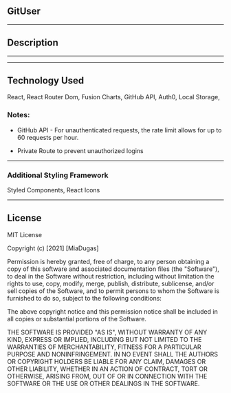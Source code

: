 ## GitUser

<hr>

## Description 



<hr>

<!-- ![Main View](https://github.com/miadugas/ImageShrinker/blob/main/assets/imageShrinker.png) -->

<hr>

## Technology Used
React, React Router Dom, Fusion Charts, GitHub API, Auth0, Local Storage,

### Notes:
* GitHub API - For unauthenticated requests, the rate limit allows for up to 60 requests per hour.

* Private Route to prevent unauthorized logins

<hr>

### Additional Styling Framework
Styled Components, React Icons

<hr>

## License

MIT License

Copyright (c) [2021] [MiaDugas]

Permission is hereby granted, free of charge, to any person obtaining a copy
of this software and associated documentation files (the "Software"), to deal
in the Software without restriction, including without limitation the rights
to use, copy, modify, merge, publish, distribute, sublicense, and/or sell
copies of the Software, and to permit persons to whom the Software is
furnished to do so, subject to the following conditions:

The above copyright notice and this permission notice shall be included in all
copies or substantial portions of the Software.

THE SOFTWARE IS PROVIDED "AS IS", WITHOUT WARRANTY OF ANY KIND, EXPRESS OR
IMPLIED, INCLUDING BUT NOT LIMITED TO THE WARRANTIES OF MERCHANTABILITY,
FITNESS FOR A PARTICULAR PURPOSE AND NONINFRINGEMENT. IN NO EVENT SHALL THE
AUTHORS OR COPYRIGHT HOLDERS BE LIABLE FOR ANY CLAIM, DAMAGES OR OTHER
LIABILITY, WHETHER IN AN ACTION OF CONTRACT, TORT OR OTHERWISE, ARISING FROM,
OUT OF OR IN CONNECTION WITH THE SOFTWARE OR THE USE OR OTHER DEALINGS IN THE
SOFTWARE.


